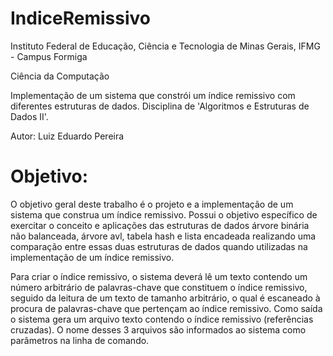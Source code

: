 # IndiceRemissivo

Instituto Federal de Educação, Ciência e Tecnologia de Minas Gerais, IFMG - Campus Formiga

Ciência da Computação

Implementação de um sistema que constrói um índice remissivo com diferentes estruturas de dados. Disciplina de 'Algoritmos e Estruturas de Dados II'.

Autor: Luiz Eduardo Pereira

# Objetivo:

O objetivo geral deste trabalho é o projeto e a implementação de um sistema que construa um índice remissivo. Possui o objetivo específico de exercitar o conceito e aplicações das estruturas de dados árvore binária não balanceada, árvore avl, tabela hash e lista encadeada realizando uma comparação entre essas duas estruturas de dados quando utilizadas na implementação de um índice remissivo.

Para criar o índice remissivo, o sistema deverá lê um texto contendo um número arbitrário de palavras-chave que constituem o índice remissivo, seguido da leitura de um texto de tamanho arbitrário, o qual é escaneado à procura de palavras-chave que pertençam ao índice remissivo. Como saída o sistema gera um arquivo texto contendo o índice remissivo (referências cruzadas). O nome desses 3 arquivos são informados ao sistema como parâmetros na linha de comando.
